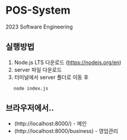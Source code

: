 # POS-System
2023 Software Engineering
## 실행방법
1. Node.js LTS 다운로드 (https://nodejs.org/en)
2. server 파일 다운로드
3. 터미널에서 server 폴더로 이동 후 
```
   node index.js
```
## 브라우저에서..
- (http://localhost:8000/) - 메인
- (http://localhost:8000/business) - 영업관리
